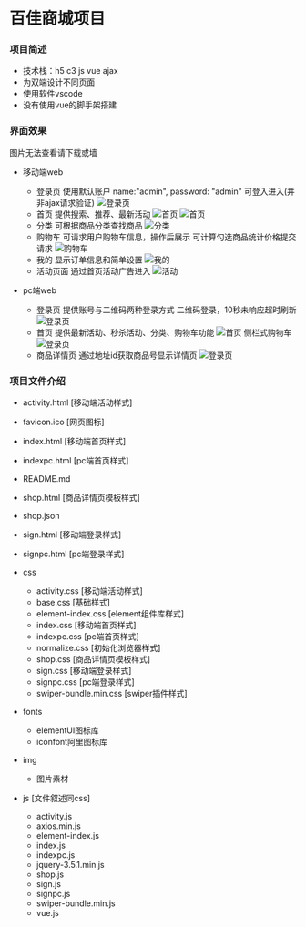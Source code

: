 # 百佳商城项目

### 项目简述

+ 技术栈：h5 c3 js vue ajax
+ 为双端设计不同页面
+ 使用软件vscode
+ 没有使用vue的脚手架搭建

### 界面效果

图片无法查看请下载或墙

+ 移动端web
    - 登录页
        使用默认账户
        name:"admin", password: "admin" 
        可登入进入(并非ajax请求验证)
        ![登录页](readme/sign.png)
    - 首页
        提供搜索、推荐、最新活动
        ![首页](readme/index1.png) ![首页](readme/index2.png)
    - 分类
        可根据商品分类查找商品
        ![分类](readme/class.png)
    - 购物车
        可请求用户购物车信息，操作后展示
        可计算勾选商品统计价格提交请求
        ![购物车](readme/car.png)
    - 我的
        显示订单信息和简单设置
        ![我的](readme/me.png)
    - 活动页面
        通过首页活动广告进入
        ![活动](readme/active.png)

+ pc端web
    - 登录页
        提供账号与二维码两种登录方式
        二维码登录，10秒未响应超时刷新
        ![登录页](readme/signpc.png)
    - 首页
        提供最新活动、秒杀活动、分类、购物车功能
        ![首页](readme/indexpc.png)
        侧栏式购物车
        ![登录页](readme/carpc.png)
    - 商品详情页
        通过地址id获取商品号显示详情页
        ![登录页](readme/shop.png)

### 项目文件介绍

+ activity.html [移动端活动样式]
+ favicon.ico [网页图标]
+ index.html [移动端首页样式]
+ indexpc.html [pc端首页样式]
+ README.md
+ shop.html [商品详情页模板样式]
+ shop.json
+ sign.html [移动端登录样式]
+ signpc.html [pc端登录样式]

+ css
    - activity.css [移动端活动样式]
    - base.css [基础样式]
    - element-index.css [element组件库样式]
    - index.css [移动端首页样式]
    - indexpc.css [pc端首页样式]
    - normalize.css [初始化浏览器样式]
    - shop.css [商品详情页模板样式]
    - sign.css [移动端登录样式]
    - signpc.css [pc端登录样式]
    - swiper-bundle.min.css [swiper插件样式]

+ fonts
    - elementUI图标库
    - iconfont阿里图标库

+ img
    - 图片素材

+ js [文件叙述同css]
    - activity.js
    - axios.min.js
    - element-index.js
    - index.js
    - indexpc.js
    - jquery-3.5.1.min.js
    - shop.js
    - sign.js
    - signpc.js
    - swiper-bundle.min.js
    - vue.js